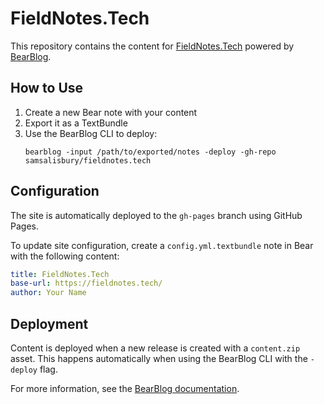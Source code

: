 # FieldNotes.Tech

This repository contains the content for [FieldNotes.Tech](https://fieldnotes.tech/) powered by [BearBlog](https://github.com/samsalisbury/bearblog).

## How to Use

1. Create a new Bear note with your content
2. Export it as a TextBundle
3. Use the BearBlog CLI to deploy:
   ```
   bearblog -input /path/to/exported/notes -deploy -gh-repo samsalisbury/fieldnotes.tech
   ```

## Configuration

The site is automatically deployed to the `gh-pages` branch using GitHub Pages.

To update site configuration, create a `config.yml.textbundle` note in Bear with the following content:

```yaml
title: FieldNotes.Tech
base-url: https://fieldnotes.tech/
author: Your Name
```

## Deployment

Content is deployed when a new release is created with a `content.zip` asset.
This happens automatically when using the BearBlog CLI with the `-deploy` flag.

For more information, see the [BearBlog documentation](https://github.com/samsalisbury/bearblog).
